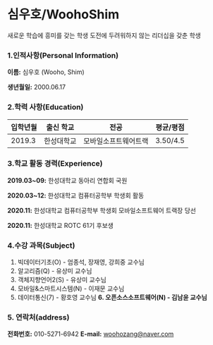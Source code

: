 # 심우호/WoohoShim
새로운 학습에 흥미를 갖는 학생
도전에 두려워하지 않는 리더십을 갖춘 학생

### 1.인적사항(Personal Information)  
  **이름:** 심우호 (Wooho, Shim)

  **생년월일:** 2000.06.17
  
### 2.학력 사항(Education)  

| 입학년월 | 출신 학교 |전공 | 평균/평점 | 
| :---         |    :---:   |    :---:      | :---:       |  
| 2019.3 | 한성대학교   |모바일소프트웨어트랙| 3.50/4.5 |

### 3.학교 활동 경력(Experience)
  **2019.03~09:** 한성대학교 동아리 연합회 국원  
  
  **2020.03~12:** 한성대학교 컴퓨터공학부 학생회 활동  
  
  **2020.11:** 한성대학교 컴퓨터공학부 학생회 모바일소프트웨어 트랙장 당선  
  
  **2020.11:** 한성대학교 ROTC 61기 후보생
  
### 4.수강 과목(Subject)
  1. 빅데이터기초(O) - 엄종석, 장재영, 강희중 교수님
  2. 알고리즘(Q) - 유상미 교수님
  3. 객체지향언어2(S) - 유상미 교수님
  4. 모바일&스마트시스템(N) - 이재문 교수님
  5. 데이터통신(7) - 황호영 교수님
  **6. 오픈소스소프트웨어(N) - 김남윤 교수님**
  
### 5. 연락처(address)
  **전화번호:** 010-5271-6942
  **E-mail:** woohozang@naver.com
